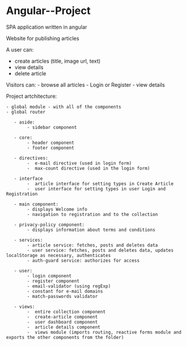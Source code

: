 # Angular--Project
SPA application written in angular 

Website for publishing articles

A user can: 
   - create articles (title, image url, text)
   - view details
   - delete article 

Visitors can: 
    - browse all articles
    - Login or Register
    - view details

Project artchitecture: 
    
    - global module - with all of the components 
    - global router 

       - aside:
            - sidebar component

       - core: 
            - header component
            - footer component

       - directives:
            -  e-mail directive (used in login form)  
            -  max-count directive (used in the login form)

       - interface
            -  article interface for setting types in Create Article
            -  user interface for setting types in user Login and Registration

       - main component:
            - displays Welcome info 
            - navigation to registration and to the collection

       - privacy-policy component:
            - displays information about terms and conditions

       - services:
            - article service: fetches, posts and deletes data
            - user service: fetches, posts and deletes data, updates localStorage as necessary, authenticates
            - auth-guard service: authorizes for access 

       - user:
            - login component
            - register component
            - email-validator (using regExp)
            - constant for e-mail domains
            - match-passwords validator 

       - views:
            -  entire collection component
            -  create-article component
            -  user dashboard component
            -  article details component
            -  views module (imports routing, reactive forms module and exports the other components from the folder)